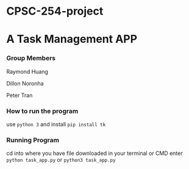 # CPSC-254-project

# A Task Management APP

### Group Members

Raymond Huang

Dillon Noronha

Peter Tran

### How to run the program
use `python 3` and install `pip install tk`

### Running Program
cd into where you have file downloaded
in your terminal or CMD enter `python task_app.py` or `python3 task_app.py`




